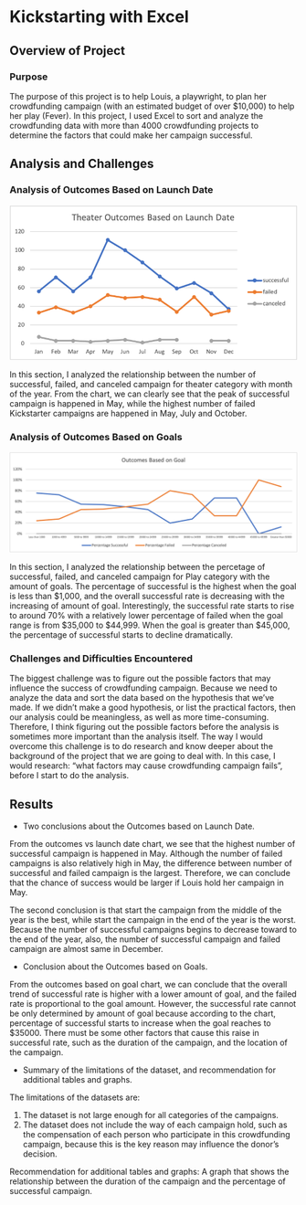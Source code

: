 # Kickstarting with Excel

## Overview of Project

### Purpose
The purpose of this project is to help Louis, a playwright, to plan her crowdfunding campaign (with an estimated budget of over $10,000) to help her play (Fever). In this project, I used Excel to sort and analyze the crowdfunding data with more than 4000 crowdfunding projects to determine the factors that could make her campaign successful.
## Analysis and Challenges
### Analysis of Outcomes Based on Launch Date
![](resources/Theater_Outcomes_vs_Launch.png)

In this section, I analyzed the relationship between the number of successful, failed, and canceled campaign for theater category with month of the year. 
From the chart, we can clearly see that the peak of successful campaign is happened in May, while the highest number of failed Kickstarter campaigns are happened in May, July and October. 

### Analysis of Outcomes Based on Goals
![](resources/Outcomes_vs_Goals.png)

In this section, I analyzed the relationship between the percetage of successful, failed, and canceled campaign for Play category with the amount of goals. The percentage of successful is the highest when the goal is less than $1,000, and the overall successful rate is decreasing with the increasing of amount of goal. Interestingly, the successful rate starts to rise to around 70% with a relatively lower percentage of failed when the goal range is from $35,000 to $44,999. When the goal is greater than $45,000, the percentage of successful starts to decline dramatically.


### Challenges and Difficulties Encountered
The biggest challenge was to figure out the possible factors that may influence the success of crowdfunding campaign. Because we need to analyze the data and sort the data based on the hypothesis that we’ve made. If we didn’t make a good hypothesis, or list the practical factors, then our analysis could be meaningless, as well as more time-consuming. Therefore, I think figuring out the possible factors before the analysis is sometimes more important than the analysis itself. The way I would overcome this challenge is to do research and know deeper about the background of the project that we are going to deal with. In this case, I would research: “what factors may cause crowdfunding campaign fails”, before I start to do the analysis.

## Results

- Two conclusions about the Outcomes based on Launch Date.

From the outcomes vs launch date chart, we see that the highest number of successful campaign is happened in May. Although the number of failed campaigns is also relatively high in May, the difference between number of successful and failed campaign is the largest. Therefore, we can conclude that the chance of success would be larger if Louis hold her campaign in May. 

The second conclusion is that start the campaign from the middle of the year is the best, while start the campaign in the end of the year is the worst. Because the number of successful campaigns begins to decrease toward to the end of the year, also, the number of successful campaign and failed campaign are almost same in December.

- Conclusion about the Outcomes based on Goals.

From the outcomes based on goal chart, we can conclude that the overall trend of successful rate is higher with a lower amount of goal, and the failed rate is proportional to the goal amount.  However, the successful rate cannot be only determined by amount of goal because according to the chart, percentage of successful starts to increase when the goal reaches to $35000. There must be some other factors that cause this raise in successful rate, such as the duration of the campaign, and the location of the campaign.

- Summary of the limitations of the dataset, and recommendation for additional tables and graphs.

The limitations of the datasets are:
1. The dataset is not large enough for all categories of the campaigns. 
2. The dataset does not include the way of each campaign hold, such as the compensation of each person who participate in this crowdfunding campaign, because this is the key reason may influence the donor’s decision.

Recommendation for additional tables and graphs:
A graph that shows the relationship between the duration of the campaign and the percentage of successful campaign.

